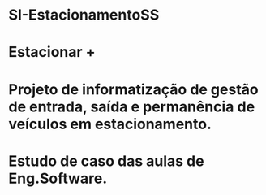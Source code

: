 # SI-EstacionamentoSS
# Estacionar +
# Projeto de informatização de gestão de entrada, saída e permanência de veículos em estacionamento.
# Estudo de caso das aulas de Eng.Software. 
